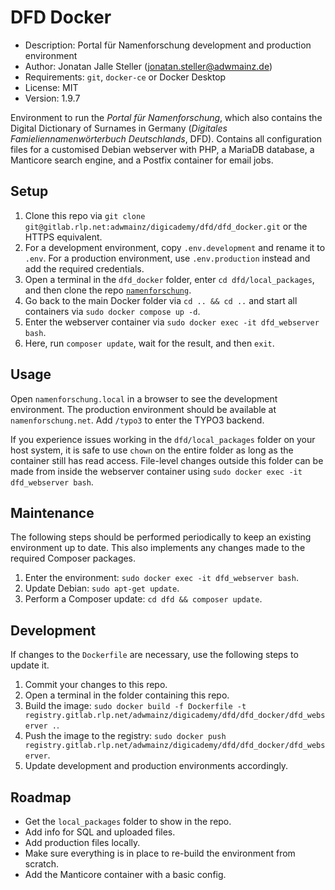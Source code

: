 # DFD Docker

- Description: Portal für Namenforschung development and production environment
- Author: Jonatan Jalle Steller ([jonatan.steller@adwmainz.de](mailto:jonatan.steller@adwmainz.de))
- Requirements: `git`, `docker-ce` or Docker Desktop
- License: MIT
- Version: 1.9.7

Environment to run the *Portal für Namenforschung*, which also contains the Digital Dictionary of Surnames in Germany (*Digitales Famieliennamenwörterbuch Deutschlands*, DFD). Contains all configuration files for a customised Debian webserver with PHP, a MariaDB database, a Manticore search engine, and a Postfix container for email jobs.

## Setup

1. Clone this repo via `git clone git@gitlab.rlp.net:adwmainz/digicademy/dfd/dfd_docker.git` or the HTTPS equivalent.
2. For a development environment, copy `.env.development` and rename it to `.env`. For a production environment, use `.env.production` instead and add the required credentials.
3. Open a terminal in the `dfd_docker` folder, enter `cd dfd/local_packages`, and then clone the repo [`namenforschung`](https://gitlab.rlp.net/adwmainz/digicademy/dfd/namenforschung).
4. Go back to the main Docker folder via `cd .. && cd ..` and start all containers via `sudo docker compose up -d`.
5. Enter the webserver container via `sudo docker exec -it dfd_webserver bash`.
6. Here, run `composer update`, wait for the result, and then `exit`.

## Usage

Open `namenforschung.local` in a browser to see the development environment. The production environment should be available at `namenforschung.net`. Add `/typo3` to enter the TYPO3 backend.

If you experience issues working in the `dfd/local_packages` folder on your host system, it is safe to use `chown` on the entire folder as long as the container still has read access. File-level changes outside this folder can be made from inside the webserver container using `sudo docker exec -it dfd_webserver bash`.

## Maintenance

The following steps should be performed periodically to keep an existing environment up to date. This also implements any changes made to the required Composer packages.

1. Enter the environment: `sudo docker exec -it dfd_webserver bash`.
2. Update Debian: `sudo apt-get update`.
3. Perform a Composer update: `cd dfd && composer update`.

## Development

If changes to the `Dockerfile` are necessary, use the following steps to update it.

1. Commit your changes to this repo.
2. Open a terminal in the folder containing this repo.
3. Build the image: `sudo docker build -f Dockerfile -t registry.gitlab.rlp.net/adwmainz/digicademy/dfd/dfd_docker/dfd_webserver .`.
4. Push the image to the registry: `sudo docker push registry.gitlab.rlp.net/adwmainz/digicademy/dfd/dfd_docker/dfd_webserver`.
5. Update development and production environments accordingly.

## Roadmap

- Get the `local_packages` folder to show in the repo.
- Add info for SQL and uploaded files.
- Add production files locally.
- Make sure everything is in place to re-build the environment from scratch.
- Add the Manticore container with a basic config.
